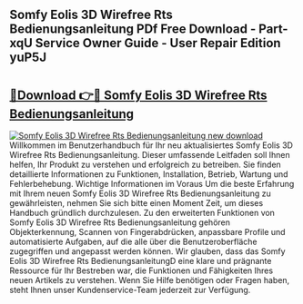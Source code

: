 ## Somfy Eolis 3D Wirefree Rts Bedienungsanleitung PDf Free Download - Part-xqU Service Owner Guide - User Repair Edition yuP5J

# <h2><a href="http://df59qp.blite.top/?on=Somfy+Eolis+3D+Wirefree+Rts+Bedienungsanleitung">🔗Download 👉🔴 Somfy Eolis 3D Wirefree Rts Bedienungsanleitung</a></h2>

[![Somfy Eolis 3D Wirefree Rts Bedienungsanleitung new download](https://i.imgur.com/lujVjoI.png)](http://df59qp.blite.top/?on=Somfy+Eolis+3D+Wirefree+Rts+Bedienungsanleitung)
Willkommen im Benutzerhandbuch für Ihr neu aktualisiertes Somfy Eolis 3D Wirefree Rts Bedienungsanleitung. Dieser umfassende Leitfaden soll Ihnen helfen, Ihr Produkt zu verstehen und erfolgreich zu betreiben. Sie finden detaillierte Informationen zu Funktionen, Installation, Betrieb, Wartung und Fehlerbehebung. Wichtige Informationen im Voraus Um die beste Erfahrung mit Ihrem neuen Somfy Eolis 3D Wirefree Rts Bedienungsanleitung zu gewährleisten, nehmen Sie sich bitte einen Moment Zeit, um dieses Handbuch gründlich durchzulesen. Zu den erweiterten Funktionen von Somfy Eolis 3D Wirefree Rts Bedienungsanleitung gehören Objekterkennung, Scannen von Fingerabdrücken, anpassbare Profile und automatisierte Aufgaben, auf die alle über die Benutzeroberfläche zugegriffen und angepasst werden können. Wir glauben, dass das Somfy Eolis 3D Wirefree Rts BedienungsanleitungD eine klare und prägnante Ressource für Ihr Bestreben war, die Funktionen und Fähigkeiten Ihres neuen Artikels zu verstehen. Wenn Sie Hilfe benötigen oder Fragen haben, steht Ihnen unser Kundenservice-Team jederzeit zur Verfügung.
